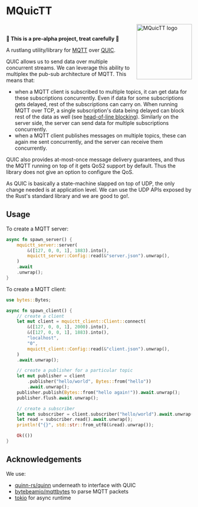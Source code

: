 # MQuicTT

<img align="right" src="https://github.com/mquictt/mquictt/raw/main/docs/logo.png" height="150px" alt="MQuicTT logo">

<br>

**🚧 This is a pre-alpha project, treat carefully 🚧**

A rustlang utility/library for [MQTT] over [QUIC].

QUIC allows us to send data over multiple concurrent streams. We can leverage this ability to multiplex the pub-sub architecture of MQTT. This means that:
- when a MQTT client is subscribed to multiple topics, it can get data for these subscriptions concurrently. Even if data for some subscriptions gets delayed, rest of the subscriptions can carry on. When running MQTT over TCP, a single subscription's data being delayed can block rest of the data as well (see [head-of-line blocking]). Similarly on the server side, the server can send data for multiple subscriptions concurrently.
- when a MQTT client publishes messages on multiple topics, these can again me sent concurrently, and the server can receive them concurrently.

QUIC also provides at-most-once message delivery guarantees, and thus the MQTT running on top of it gets QoS2 support by default. Thus the library does not give an option to configure the QoS.

As QUIC is basically a state-machine slapped on top of UDP, the only change needed is at application level. We can use the UDP APIs exposed by the Rust's standard library and we are good to go!.

## Usage

To create a MQTT server:
```rust
async fn spawn_server() {
    mquictt_server::server(
        &([127, 0, 0, 1], 1883).into(),
        mquictt_server::Config::read(&"server.json").unwrap(),
    )
    .await
    .unwrap();
}
```

To create a MQTT client:
```rust
use bytes::Bytes;

async fn spawn_client() {
    // create a client
    let mut client = mquictt_client::Client::connect(
        &([127, 0, 0, 1], 2000).into(),
        &([127, 0, 0, 1], 1883).into(),
        "localhost",
        "0",
        mquictt_client::Config::read(&"client.json").unwrap(),
    )
    .await.unwrap();

    // create a publisher for a particular topic
    let mut publisher = client
        .publisher("hello/world", Bytes::from("hello"))
        .await.unwrap();
    publisher.publish(Bytes::from("hello again!")).await.unwrap();
	publisher.flush.await.unwrap();

    // create a subscriber
    let mut subscriber = client.subscriber("hello/world").await.unwrap();
    let read = subscriber.read().await.unwrap();
    println!("{}", std::str::from_utf8(&read).unwrap());

    Ok(())
}
```

## Acknowledgements
We use:
- [quinn-rs/quinn][quinn] underneath to interface with QUIC
- [bytebeamio/mqttbytes][mqttbytes] to parse MQTT packets
- [tokio][tokio] for async runtime

[MQTT]: https://mqtt.org/
[QUIC]: https://en.wikipedia.org/wiki/QUIC
[quinn]: https://github.com/quinn-rs/quinn
[mqttbytes]: https://github.com/bytebeamio/rumqtt/tree/master/mqttbytes
[tokio]: https://github.com/tokio-rs/tokio
[head-of-line blocking]: https://en.wikipedia.org/wiki/Head-of-line_blocking
